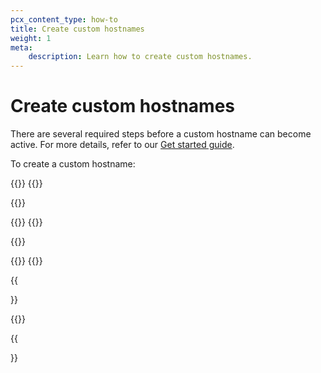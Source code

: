 ```yaml
---
pcx_content_type: how-to
title: Create custom hostnames
weight: 1
meta:
    description: Learn how to create custom hostnames.
---
```


# Create custom hostnames

There are several required steps before a custom hostname can become active. For more details, refer to our [Get started guide](/cloudflare-for-platforms/cloudflare-for-saas/start/getting-started/).

To create a custom hostname:

{{<tabs labels="Dashboard | API">}}
{{<tab label="dashboard" no-code="true">}}

{{<render file="_create-custom-hostname.md">}}

{{</tab>}}
{{<tab label="api" no-code="true">}}

{{<render file="_create-custom-hostname-api.md">}}

{{</tab>}}
{{</tabs>}}

{{<Aside type="note">}}

{{<render file="_issue-certs-preamble.md">}}

{{</Aside>}}